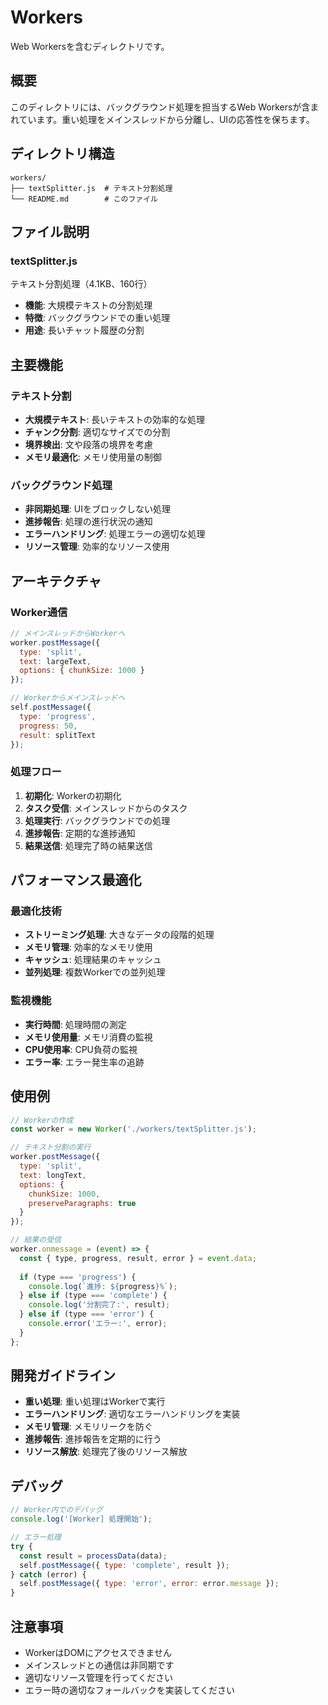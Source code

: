 # Workers

Web Workersを含むディレクトリです。

## 概要

このディレクトリには、バックグラウンド処理を担当するWeb Workersが含まれています。重い処理をメインスレッドから分離し、UIの応答性を保ちます。

## ディレクトリ構造

```
workers/
├── textSplitter.js  # テキスト分割処理
└── README.md        # このファイル
```

## ファイル説明

### textSplitter.js
テキスト分割処理（4.1KB、160行）
- **機能**: 大規模テキストの分割処理
- **特徴**: バックグラウンドでの重い処理
- **用途**: 長いチャット履歴の分割

## 主要機能

### テキスト分割
- **大規模テキスト**: 長いテキストの効率的な処理
- **チャンク分割**: 適切なサイズでの分割
- **境界検出**: 文や段落の境界を考慮
- **メモリ最適化**: メモリ使用量の制御

### バックグラウンド処理
- **非同期処理**: UIをブロックしない処理
- **進捗報告**: 処理の進行状況の通知
- **エラーハンドリング**: 処理エラーの適切な処理
- **リソース管理**: 効率的なリソース使用

## アーキテクチャ

### Worker通信
```javascript
// メインスレッドからWorkerへ
worker.postMessage({
  type: 'split',
  text: largeText,
  options: { chunkSize: 1000 }
});

// Workerからメインスレッドへ
self.postMessage({
  type: 'progress',
  progress: 50,
  result: splitText
});
```

### 処理フロー
1. **初期化**: Workerの初期化
2. **タスク受信**: メインスレッドからのタスク
3. **処理実行**: バックグラウンドでの処理
4. **進捗報告**: 定期的な進捗通知
5. **結果送信**: 処理完了時の結果送信

## パフォーマンス最適化

### 最適化技術
- **ストリーミング処理**: 大きなデータの段階的処理
- **メモリ管理**: 効率的なメモリ使用
- **キャッシュ**: 処理結果のキャッシュ
- **並列処理**: 複数Workerでの並列処理

### 監視機能
- **実行時間**: 処理時間の測定
- **メモリ使用量**: メモリ消費の監視
- **CPU使用率**: CPU負荷の監視
- **エラー率**: エラー発生率の追跡

## 使用例

```javascript
// Workerの作成
const worker = new Worker('./workers/textSplitter.js');

// テキスト分割の実行
worker.postMessage({
  type: 'split',
  text: longText,
  options: {
    chunkSize: 1000,
    preserveParagraphs: true
  }
});

// 結果の受信
worker.onmessage = (event) => {
  const { type, progress, result, error } = event.data;
  
  if (type === 'progress') {
    console.log(`進捗: ${progress}%`);
  } else if (type === 'complete') {
    console.log('分割完了:', result);
  } else if (type === 'error') {
    console.error('エラー:', error);
  }
};
```

## 開発ガイドライン

- **重い処理**: 重い処理はWorkerで実行
- **エラーハンドリング**: 適切なエラーハンドリングを実装
- **メモリ管理**: メモリリークを防ぐ
- **進捗報告**: 進捗報告を定期的に行う
- **リソース解放**: 処理完了後のリソース解放

## デバッグ

```javascript
// Worker内でのデバッグ
console.log('[Worker] 処理開始');

// エラー処理
try {
  const result = processData(data);
  self.postMessage({ type: 'complete', result });
} catch (error) {
  self.postMessage({ type: 'error', error: error.message });
}
```

## 注意事項

- WorkerはDOMにアクセスできません
- メインスレッドとの通信は非同期です
- 適切なリソース管理を行ってください
- エラー時の適切なフォールバックを実装してください

